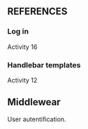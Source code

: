 ## REFERENCES

### Log in

Activity 16

### Handlebar templates

Activity 12

## Middlewear

User autentification.
